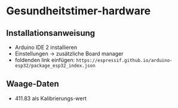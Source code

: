 # Gesundheitstimer-hardware

## Installationsanweisung

* Arduino IDE 2 installieren
* Einstellungen -> zusätzliche Board manager
* foldenden link einfügen: `https://espressif.github.io/arduino-esp32/package_esp32_index.json`

## Waage-Daten
* 411.83 als Kalibrierungs-wert
